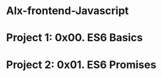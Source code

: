 Alx-frontend-Javascript
=============================
Project 1: 0x00. ES6 Basics
=============================
Project 2: 0x01. ES6 Promises
=============================
